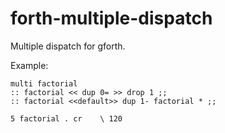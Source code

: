 # forth-multiple-dispatch

Multiple dispatch for gforth.

Example:

    multi factorial
    :: factorial << dup 0= >> drop 1 ;;
    :: factorial <<default>> dup 1- factorial * ;;

    5 factorial . cr    \ 120
